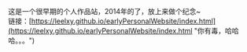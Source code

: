 这是一个很早期的个人作品站，2014年的了，放上来做个纪念~<br>
链接：[https://leelxy.github.io/earlyPersonalWebsite/index.html](https://leelxy.github.io/earlyPersonalWebsite/index.html "你有毒，哈哈哈。。。")